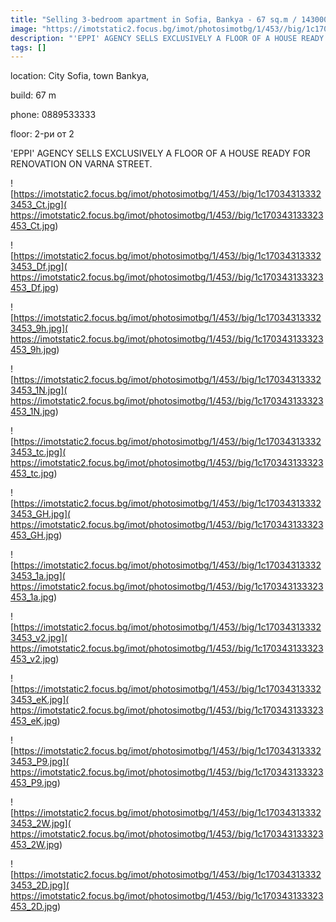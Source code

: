 ```yaml
---
title: "Selling 3-bedroom apartment in Sofia, Bankya - 67 sq.m / 143000 EUR :: imot.bg Advertisement"
image: "https://imotstatic2.focus.bg/imot/photosimotbg/1/453//big/1c170343133323453_pV.jpg"
description: "'EPPI' AGENCY SELLS EXCLUSIVELY A FLOOR OF A HOUSE READY FOR RENOVATION ON VARNA STREET."
tags: []
---
```


location: City Sofia, town Bankya,

build: 67 m

phone: 0889533333

floor: 2-ри от 2

'EPPI' AGENCY SELLS EXCLUSIVELY A FLOOR OF A HOUSE READY FOR RENOVATION ON VARNA STREET.


![https://imotstatic2.focus.bg/imot/photosimotbg/1/453//big/1c170343133323453_Ct.jpg]( https://imotstatic2.focus.bg/imot/photosimotbg/1/453//big/1c170343133323453_Ct.jpg)


![https://imotstatic2.focus.bg/imot/photosimotbg/1/453//big/1c170343133323453_Df.jpg]( https://imotstatic2.focus.bg/imot/photosimotbg/1/453//big/1c170343133323453_Df.jpg)


![https://imotstatic2.focus.bg/imot/photosimotbg/1/453//big/1c170343133323453_9h.jpg]( https://imotstatic2.focus.bg/imot/photosimotbg/1/453//big/1c170343133323453_9h.jpg)


![https://imotstatic2.focus.bg/imot/photosimotbg/1/453//big/1c170343133323453_1N.jpg]( https://imotstatic2.focus.bg/imot/photosimotbg/1/453//big/1c170343133323453_1N.jpg)


![https://imotstatic2.focus.bg/imot/photosimotbg/1/453//big/1c170343133323453_tc.jpg]( https://imotstatic2.focus.bg/imot/photosimotbg/1/453//big/1c170343133323453_tc.jpg)


![https://imotstatic2.focus.bg/imot/photosimotbg/1/453//big/1c170343133323453_GH.jpg]( https://imotstatic2.focus.bg/imot/photosimotbg/1/453//big/1c170343133323453_GH.jpg)


![https://imotstatic2.focus.bg/imot/photosimotbg/1/453//big/1c170343133323453_1a.jpg]( https://imotstatic2.focus.bg/imot/photosimotbg/1/453//big/1c170343133323453_1a.jpg)


![https://imotstatic2.focus.bg/imot/photosimotbg/1/453//big/1c170343133323453_v2.jpg]( https://imotstatic2.focus.bg/imot/photosimotbg/1/453//big/1c170343133323453_v2.jpg)


![https://imotstatic2.focus.bg/imot/photosimotbg/1/453//big/1c170343133323453_eK.jpg]( https://imotstatic2.focus.bg/imot/photosimotbg/1/453//big/1c170343133323453_eK.jpg)


![https://imotstatic2.focus.bg/imot/photosimotbg/1/453//big/1c170343133323453_P9.jpg]( https://imotstatic2.focus.bg/imot/photosimotbg/1/453//big/1c170343133323453_P9.jpg)


![https://imotstatic2.focus.bg/imot/photosimotbg/1/453//big/1c170343133323453_2W.jpg]( https://imotstatic2.focus.bg/imot/photosimotbg/1/453//big/1c170343133323453_2W.jpg)


![https://imotstatic2.focus.bg/imot/photosimotbg/1/453//big/1c170343133323453_2D.jpg]( https://imotstatic2.focus.bg/imot/photosimotbg/1/453//big/1c170343133323453_2D.jpg)


